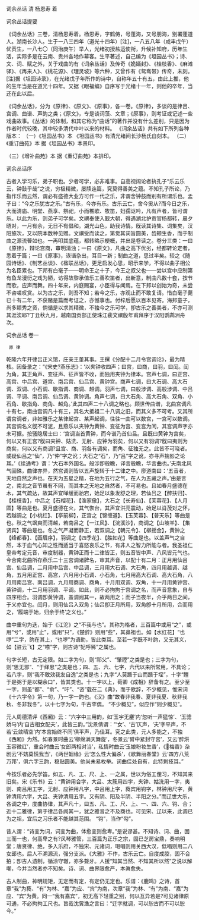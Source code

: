 <!-- { "loadSidebar": true } -->
词余丛话
清  杨恩寿 着

词余丛话提要

《词余丛话》三卷，清杨恩寿着。杨恩寿，字鹤俦，号蓬海，又号朋海，别署蓬道人。湖南长沙人。生于一八三四年（道光十四年）[注]，一八五八年（咸丰戊午）优贡生，一八七〇（同治庚午）举人，光绪初授盐运使衔，升候补知府，历年生活，实际多是在云南、贵州各地作幕客。生平著述，自己编为《坦园丛书》；诗、文、词、赋之外，关于戏曲的有《词余丛话》及传奇《姽婳封》、《桂枝香》、《麻滩驿》、《再来人》、《桃花源》、《理灵坡》等六种，又曾作有《鸳鸯带》传奇，未刻。
[注]据《坦园诗录》，在光绪戊子年所作的诗中，自称年五十有五，由此上推，他的生年当是在道光十四年。又据《眼福编》自序写于光绪十一年，则他的卒年，当还在此以后。

《词余丛话》，分为《原律》、《原文》、《原事》，各一卷。《原律》，多谈的是律吕、宫调、曲谱、声韵之类；《原文》，专是谈词藻、文章；《原事》，则考证或记述一些戏曲故事。《丛话》的体制，和其它称为“曲话”的著作并没有什么差别，只是因为作者时代较晚，其中较多清代中叶以来的材料。
《词余丛话》共有如下所列各种版本：
（一）《坦园丛书》本    《坦园丛书》有清光绪间长沙杨氏自刻本。
（二）《重订曲苑》本     据《坦园丛书》本景印。

（三）《增补曲苑》本     据《重订曲苑》本排印。

词余丛话序

古者入学习乐，弟子职也。少者可学，必非难事。自高视阔论者执孔子“乐云乐云，钟鼓乎哉”之说，穷极精微，屡牍连篇，究莫得善美之蕴。不知孔子所论，乃指作乐而云然，谓必有盛德大业方可作一代之乐，非谓舍钟鼓而别有所谓乐也。孟子曰：“今之乐犹古之乐。”古有乐，今亦有乐。古乐云亡，舍今奚从?而今日之乐，大而清庙、明堂、燕享、祭祀，小而樵歌、牧笛，妇孺讴吟，凡有声者，皆可谓乐。以此为乐，则弟子可学矣。文禩奉使入觐大朝，得遇湖北护贡官杨都转，晨夕晤对，一月有余，无日不有倡和。湖光山色，助我诗情。旣读其诗集、词集矣，汉阳旅次，又以院本数种见赠。文禩受而读之，第觉其词旨圆美，齿颊生香，而于制曲之源流瞢如也。一再叩其底蕴，都转略示梗概，并出是卷读之。卷分三类：一曰《原律》，辩论宫商，审明清浊；一曰《原文》，凡曲之高下优劣，经都转论定者，悉着于篇；一曰《原事》，诙谐杂出，耳目一新；制曲之道，思过半矣。较之《随园诗话》、《制艺丛谈》、《楹联丛话》，更足启发心思，昭示来学，不得以曲子相公为名臣累也。下邦有白毫子——明命王之十子，今王之叔父也——尝以宫中应制第有鱼龙漫衍之戏为陋，访得故黎承值乐工善吹笛者，出新意，制曲凡数十套，按节而歌，应声而舞。四十年来，内庭赐宴，小臣得与闻焉。在下邦以创始为奇，未尝不咨嗟叹赏。以为古之乐，则吾不知；若今之乐，亦观止而不敢复请。惜白毫子薨已十有二年，不获赌是篇而考证之，亦憾事也。付梓后愿以百本见寄。海邦童子，尚多颖秀之资，倘循是以求其精微，不独今之乐可学，卽古乐之善美者，不亦可测其涯涘耶?丁丑秋九月，越南国贡部正使珠江裴文禩殷年甫拜序于汉阳鹦鹉洲舟次。

词余丛话 卷一

     原 律

乾隆六年开律吕正义馆，庄亲王董其事。王撰《分配十二月令宫调论》，最为精核。因备录之：“《宋史?燕乐志》：‘以夹钟收四声；曰宫，曰商，曰羽，曰闰。闰为角，其正角声、变征声、征声皆不收，而独用夹钟为律本。宫声七调，曰正宫、高宫、中吕宫、道宫、南吕宫、仙吕宫、黄钟宫。商声七调，曰大石调、高大石调、双调、小石调、歇指调、商调、越调。羽声七调，曰般涉调、高般涉调、中吕调、平调、南吕调、仙吕调、黄钟调。角声七调，曰大石角、高大石角、双角、小石角、歇指角、商角、越角。’此其四声二十八调之略也。顾世传曲谱，北曲宫调凡十有七，南曲宫调凡十有三，其名大抵祖二十八调之旧，而其义多不可考。又其所谓宫调者，非如雅乐之某律起宫、某声起调，往往一曲可以数宫，一宫可以数调。其宫调名义旣不可泥，且燕乐以夹钟为黄钟、变征为宫、变宫为闰，其宫调声字亦未可据。按骚隐居士曰：‘宫调当首黄钟，而今谱乃首仙吕。且旣曰黄钟为宫矣，何以又有正宫?旣曰夹钟、姑洗、无射、应钟为羽矣，何以又有羽调?旣曰夷则为商矣，何以又有商调?且宫、商、羽各有调矣，而角、征独无之。此皆不可晓者。或疑仙吕之“仙”，乃“仲”字之讹；大石之“石”，乃“吕”字之讹，亦寻声揣影之论耳。’《续通考》谓：‘大石本外国名。般涉卽般瞻，译言般瞻，华言曲也。’夫南北风气固殊，曲律亦异，然宫调则皆以五声旋转于十二律之中。廖道南曰：‘五音者，天地自然之声也。在天为五星之精，在地为五行之气，在人为五藏之声。’由是言之，南北之音节虽有不同，而其本之天地之自然者，不可易也。且如春月盛德在木，其气疏达，故其声宜啴缓而骀宕，始足以象发舒之理，若仙吕之【醉扶归】、【桂枝香】，中吕之【石榴花】、【渔家傲】，大石之【长寿仙】、【芙蓉花】、【人月圆】等曲是也。夏月盛德在火，其气恢台，其声宜洪亮震动，始足以肖茂对之怀，若越调之【小桃红】、【亭前柳】，正宫之【锦缠道】、【玉芙蓉】、【普天乐】等曲是也。秋之气飒爽而清越，若南吕之【一江风】、【浣溪沙】，商调之【山坡羊】、【集贤宾】等曲是也。冬之气严凝而静正，若双调之【朝元令】、【柳摇金】，黄钟之【绛都春】、【画眉序】，羽调之【四季花】、【胜如花】等曲是也。以盖声气之自然，本于血气心知之性而适当于喜怒哀乐之节，有非人之智力所能与者。我圣祖仁皇帝考定元音，审度制器，黄钟正而十二律皆正，则五音皆中声、八风皆元气也。今合南北曲所存燕乐二十三宫调诸牌名，审其声音，以配十有二月：正月用仙吕宫、仙吕调，二月用中吕宫、中吕调，三月用大石调、大石角，四月用越调、越角，五月用正宫、高宫，六月用小石调、小石角，七月用高大石调、高大石角，八月用南吕宫、南吕调，九月用商调、商角，十月用双调、双角，十一月用黄钟宫、黄钟调，十二月用羽调、平调。如此，则不必拘拘于宫调之名，而声音意象，自与四序相合。羽调卽黄钟调，盖调阙其一，故两用之；而子当夜半，介乎两日之间，于义亦宜也。闰月，则用仙吕入双角；仙吕卽正月所用，双角卽十月所用，合而用之，‘履端于始，归余于终’之义也。”

曲中重句为迭，始于《江沱》之“不我与也”。其称为格者，三百篇中或用“之”，或用“兮”，或用“止”，或用“只”，《楚辞》则用“些”，其鼻祖也。如【水红花】“也啰”二字，韵在其上，“也啰”为语助，皆此类耳。至若一字旣不叶韵，又无其义，如【驻云飞】之“嗏”字，则古诗“妃呼豨”之属也。

句字长短，古无定限。如二字为句，则“祁父”、“肇禋”之类是也；三字为句，则“思无邪”、“于绎思”之类是也；四、五、六、七字，六代以来所常用，不具论；若八字，则“我不敢效我友自逸”之类是也；九字“人莫踬于山而踬于垤”，十字“饘于是粥于是以糊余口”，皆其类也。十一字以上，荀卿《成相》辞备有之。至少至一字，则虽“都”、“俞”、“吁”、“咨”载在二《典》，而于歌辞，不少概见，惟宋词《十六字令》第一句，乃一字一韵也。《汉》曲“故春非我春、夏非我夏、秋非我秋、冬非我冬”，以十七字为句，千古罕偶。
“不少概见”，似应作“则少概见”。

元人周德清评《西厢》云：“六字中三用韵，如‘玉宇无麈’内‘忽听一声猛惊’、‘玉骢娇马’内‘自古相女配夫’，此皆三韵。”沈景倩谓：“‘女’、‘古’仄声，‘夫’字平声，不若‘云敛晴空’内‘本宫始终不同’俱平声，乃佳耳。究之此类，元人多能之，不独《西厢》为然。如春景时曲云‘柳绵满天舞旋’，冬景云‘臂中紧封守宫’，又云‘醉烘玉容微红’，重会时曲云‘女郎两相对当’，私情时曲云‘玉娘粉妆生香’，《梅香》杂剧云‘不妨莫慌我当’，《两世姻缘》云‘怎么性大偏杀’，《歌舞丽春堂》云‘四方八荒万邦’，俱六字三韵，稳贴圆美。他尚未易枚举。词曲佳处自有，此特剩技耳。”

今按乐者必先学笛。如五、凡、工、尺、上、一之属，世以为俗工俚习，不知其来旧矣。宋《乐书》云：“黄钟用合字，大吕、太簇用四字，夹钟、姑洗用一字，夷则、南吕用工字，无射、应钟用凡字，中吕用上字，蕤宾用钩字，林钟用尺字，黄钟清用六字，大吕、夹钟清用五字。又有阴、阳及半阴、半阳之分。”而辽世大乐，各调之中，度曲协律，其声凡十，曰五、凡、工、尺、上、一、四、六、钩、合；近十二雅律，第于律吕各阙其一，犹之雅音之不及商也。可见宋、辽以来，此调已为之祖，宜后之习乐者不能越其范围。
“钩”，当作“勾”。

昔人谓：“诗变为词，词变为曲，体愈变则愈卑。”是说谬甚。不知诗、词、曲，固三而一也，何高卑之有?风琴雅管，三百篇为正乐之宗，固已芝房宝鼎，奏响明堂；唐贤律、绝，多入乐府，不独宋、元诸词，喝唱则用关西大汉，低唱则用二八女郎也。后人不溯源流，强分支派。《大雅》不作，古乐云亡。自度成腔，固不合拍；卽古人遗制，循涂守辙，亦多聱牙。人援“知其当然、不知其所以然”之说以解嘲，今并当然者亦不知矣。诗、词、曲界限愈严，本眞愈失。

古人制曲，神明规矩，无定而有定，有定仍无定也。乐谱：《鹿鸣》之诗，首章“我”为蕤、“有”为林、“嘉”为应、“宾”为南，次章“我”为林、“有”为南、“嘉”为应、“宾”为黄。同一“我有嘉宾”，初无高下轻重之别，何以互异若是?可见诸律原可通，不必拘拘工尺也。旨哉沈薲渔之言曰：“迁字就调，可以恕古而不可以恕今。”

